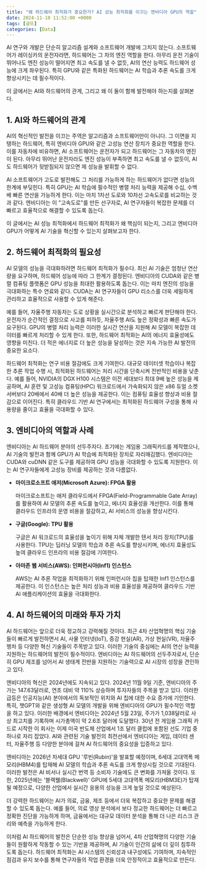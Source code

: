 ```yaml
---
title: "왜 하드웨어 최적화가 중요한가? AI 성능 최적화를 이끄는 엔비디아 GPU의 역할"
date: 2024-11-10 11:52:00 +0000
tags: [글또]
categories: [Data]
---
```


AI 연구와 개발은 단순히 알고리즘 설계와 소프트웨어 개발에 그치지 않는다. 소프트웨어가 레이싱카의 운전자라면, 하드웨어는 그 차의 엔진 역할을 한다. 아무리 운전 기술이 뛰어나도 엔진 성능이 떨어지면 최고 속도를 낼 수 없듯, AI의 연산 능력도 하드웨어 성능에 크게 좌우된다. 특히 GPU와 같은 특화된 하드웨어는 AI 학습과 추론 속도를 크게 향상시키는 데 필수적이다.

이 글에서는 AI와 하드웨어의 관계, 그리고 왜 이 둘이 함께 발전해야 하는지를 살펴본다.

## 1. AI와 하드웨어의 관계

AI의 혁신적인 발전을 이끄는 주역은 알고리즘과 소프트웨어만이 아니다. 그 이면을 지탱하는 하드웨어, 특히 엔비디아 GPU와 같은 고성능 연산 장치가 중요한 역할을 한다. 이를 자동차에 비유하면, AI 소프트웨어는 운전자가 되고 하드웨어는 그 자동차의 엔진이 된다. 아무리 뛰어난 운전자라도 엔진 성능이 부족하면 최고 속도를 낼 수 없듯이, AI도 하드웨어가 뒷받침되지 않으면 제 성능을 발휘할 수 없다.

AI 소프트웨어가 고도로 발전해도 그 처리를 가능하게 하는 하드웨어가 없다면 성능의 한계에 부딪힌다. 특히 GPU는 AI 학습에 필수적인 병렬 처리 능력을 제공해 수십, 수백 배 빠른 연산을 가능하게 한다. 이는 마치 1차선 도로와 10차선 고속도로를 비교하는 것과 같다. 엔비디아는 이 "고속도로"를 만든 선구자로, AI 연구자들이 복잡한 문제를 더 빠르고 효율적으로 해결할 수 있도록 돕는다.

이 글에서는 AI 성능 최적화에서 하드웨어 최적화가 왜 핵심이 되는지, 그리고 엔비디아 GPU가 어떻게 AI 기술을 혁신할 수 있는지 살펴보고자 한다.

## 2. 하드웨어 최적화의 필요성

AI 모델의 성능을 극대화하려면 하드웨어 최적화가 필수다. 최신 AI 기술은 엄청난 연산량을 요구하며, 하드웨어 성능에 따라 그 한계가 결정된다. 엔비디아의 CUDA와 같은 병렬 컴퓨팅 플랫폼은 GPU 성능을 최대한 활용하도록 돕는다. 이는 마치 엔진의 성능을 극대화하는 특수 연료와 같다. CUDA는 AI 연구자들이 GPU 리소스를 더욱 세밀하게 관리하고 효율적으로 사용할 수 있게 해준다.

예를 들어, 자율주행 자동차는 도로 상황을 실시간으로 분석하고 빠르게 판단해야 한다. 운전자가 순간적인 결정으로 사고를 피하듯, 자율주행 AI도 높은 정확성과 빠른 속도가 요구된다. GPU의 병렬 처리 능력은 이러한 실시간 연산을 지원해 AI 모델이 복잡한 데이터를 빠르게 처리할 수 있게 한다. 또한, 하드웨어 최적화는 AI의 에너지 효율성에도 영향을 미친다. 더 적은 에너지로 더 높은 성능을 달성하는 것은 지속 가능한 AI 발전의 중요한 요소다.

하드웨어 최적화는 연구 비용 절감에도 크게 기여한다. 대규모 데이터셋 학습이나 복잡한 추론 작업 수행 시, 최적화된 하드웨어는 처리 시간을 단축시켜 전반적인 비용을 낮춘다. 예를 들어, NVIDIA의 DGX H100 시스템은 이전 세대보다 최대 9배 높은 성능을 제공하며, AI 훈련 및 고성능 컴퓨팅(HPC) 워크로드에서 가속화되지 않은 x86 듀얼 소켓 서버보다 20배에서 40배 더 높은 성능을 제공한다. 이는 컴퓨팅 효율성 향상과 비용 절감으로 이어진다. 특히 클라우드 기반 AI 연구에서는 최적화된 하드웨어 구성을 통해 사용량을 줄이고 효율을 극대화할 수 있다.

## 3. 엔비디아의 역할과 사례

엔비디아는 AI 하드웨어 분야의 선두주자다. 초기에는 게임용 그래픽카드를 제작했으나, AI 기술의 발전과 함께 GPU가 AI 학습에 최적화된 장치로 자리매김했다. 엔비디아는 CUDA와 cuDNN 같은 도구를 제공하여 GPU 성능을 극대화할 수 있도록 지원한다. 이는 AI 연구자들에게 고성능 장비를 제공하는 것과 다름없다.

- **마이크로소프트 애저(Microsoft Azure): FPGA 활용**
    
    마이크로소프트는 애저 클라우드에서 FPGA(Field-Programmable Gate Array)를 활용하여 AI 모델의 추론 속도를 높이고, 에너지 효율성을 개선한다. 이를 통해 클라우드 인프라의 운영 비용을 절감하고, AI 서비스의 성능을 향상시킨다.
    
- **구글(Google): TPU 활용**
    
    구글은 AI 워크로드의 효율성을 높이기 위해 자체 개발한 텐서 처리 장치(TPU)를 사용한다. TPU는 딥러닝 모델의 학습과 추론 속도를 향상시키며, 에너지 효율성도 높여 클라우드 인프라의 비용 절감에 기여한다.
    
- **아마존 웹 서비스(AWS): 인퍼런시아(Inf1) 인스턴스**
    
    AWS는 AI 추론 작업을 최적화하기 위해 인퍼런시아 칩을 탑재한 Inf1 인스턴스를 제공한다. 이 인스턴스는 높은 처리 성능과 비용 효율성을 제공하여 클라우드 기반 AI 애플리케이션의 효율을 극대화한다.

## 4. AI 하드웨어의 미래와 투자 가치

AI 하드웨어는 앞으로 더욱 정교하고 강력해질 것이다. 최근 4차 산업혁명의 핵심 기술들이 빠르게 발전하면서 AI, 사물 인터넷(IoT), 증강 현실(AR), 가상 현실(VR), 자율주행차 등 다양한 혁신 기술들이 주목받고 있다. 이러한 기술의 중심에는 AI의 연산 능력을 지원하는 하드웨어의 발전이 필수적이다. 엔비디아는 AI 하드웨어의 선두주자로서, 단순히 GPU 제조를 넘어서 AI 생태계 전반을 지원하는 기술력으로 AI 시장의 성장을 견인하고 있다.

엔비디아의 혁신은 2024년에도 지속되고 있다. 2024년 11월 9일 기준, 엔비디아의 주가는 147.63달러로, 연초 대비 약 110% 상승하며 투자자들의 주목을 받고 있다. 이러한 급등은 인공지능(AI) 분야에서의 독보적인 위치와 AI 칩에 대한 수요 증가에 기인한다. 특히, 챗GPT와 같은 생성형 AI 모델의 개발을 위해 엔비디아의 GPU가 필수적인 역할을 하고 있다. 이러한 배경에서 엔비디아는 2024년 5월 23일, 주가가 1,038달러로 사상 최고치를 기록하며 시가총액이 약 2.6조 달러에 도달했다. 30년 전 게임용 그래픽 카드로 시작한 이 회사는 이제 미국 반도체 산업에서 1조 달러 클럽에 포함된 선도 기업 중 하나로 자리 잡았다. AI와 관련된 기술 발전의 최전선에서 엔비디아는 게임, 데이터 센터, 자율주행 등 다양한 분야에 걸쳐 AI 하드웨어의 중요성을 입증하고 있다.

엔비디아는 2026년 차세대 GPU '루빈(Rubin)'을 발표할 예정이며, 6세대 고대역폭 메모리(HBM4)를 탑재해 AI 모델의 학습과 추론 속도를 크게 향상시킬 것으로 기대된다. 이러한 발전은 AI 비서나 실시간 번역 등 소비자 기술에도 큰 변화를 가져올 것이다. 또한, 2025년에는 '블랙웰(Blackwell)' GPU에 5세대 고대역폭 메모리(HBM3E)가 탑재될 예정으로, 다양한 산업에서 실시간 응용의 성능을 크게 높일 것으로 예상된다.

더 강력한 하드웨어는 AI가 의료, 금융, 제조 등에서 더욱 복잡하고 중요한 문제를 해결할 수 있도록 돕는다. 예를 들어, 의료 영상 분석에서 보다 정교한 하드웨어는 더 빠르고 정확한 진단을 가능하게 하며, 금융에서는 대규모 데이터 분석을 통해 더 나은 리스크 관리와 예측을 가능하게 한다.

이처럼 AI 하드웨어의 발전은 단순한 성능 향상을 넘어서, 4차 산업혁명의 다양한 기술들이 원활하게 작동할 수 있는 기반을 제공하며, AI 기술이 인간의 삶에 더 깊이 침투하도록 돕는다. 하드웨어 최적화는 AI 시스템의 신뢰성과 내구성에도 기여하며, 지속적인 점검과 유지 보수를 통해 연구자들의 작업 환경을 더욱 안정적이고 효율적으로 만든다.

